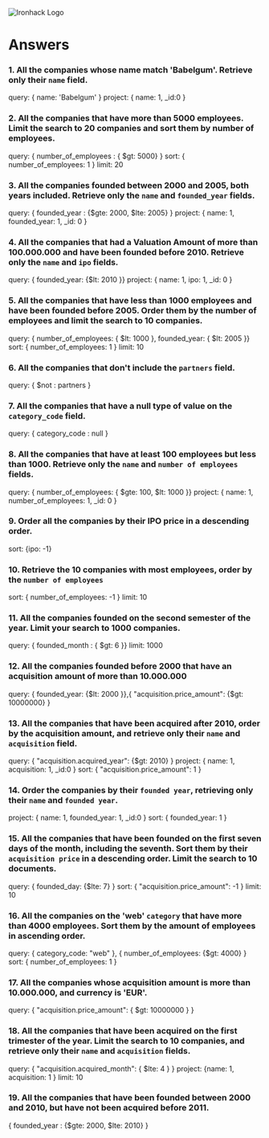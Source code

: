 ![Ironhack Logo](https://i.imgur.com/1QgrNNw.png)

# Answers

### 1. All the companies whose name match 'Babelgum'. Retrieve only their `name` field.

<!-- Your Code Goes Here -->
query: { name: 'Babelgum' }
project: { name: 1, _id:0 }

### 2. All the companies that have more than 5000 employees. Limit the search to 20 companies and sort them by **number of employees**.

<!-- Your Code Goes Here -->
query: { number_of_employees : { $gt: 5000} }
sort: { number_of_employees: 1 }
limit: 20

### 3. All the companies founded between 2000 and 2005, both years included. Retrieve only the `name` and `founded_year` fields.

<!-- Your Code Goes Here -->
query: { founded_year : {$gte: 2000, $lte: 2005} }
project: { name: 1, founded_year: 1, _id: 0 }

### 4. All the companies that had a Valuation Amount of more than 100.000.000 and have been founded before 2010. Retrieve only the `name` and `ipo` fields.

<!-- Your Code Goes Here -->
query: { founded_year: {$lt: 2010 }} <!-- ipo.valuation-amount --->
project: { name: 1, ipo: 1, _id: 0 }

### 5. All the companies that have less than 1000 employees and have been founded before 2005. Order them by the number of employees and limit the search to 10 companies.

<!-- Your Code Goes Here -->
query: { number_of_employees: { $lt: 1000 }, founded_year: { $lt: 2005 }}
sort: { number_of_employees: 1 }
limit: 10

### 6. All the companies that don't include the `partners` field.

<!-- Your Code Goes Here -->
query: { $not : partners }


### 7. All the companies that have a null type of value on the `category_code` field.

<!-- Your Code Goes Here -->
query: { category_code : null }

### 8. All the companies that have at least 100 employees but less than 1000. Retrieve only the `name` and `number of employees` fields.

<!-- Your Code Goes Here -->
query: { number_of_employees: { $gte: 100, $lt: 1000 }}
project: { name: 1, number_of_employees: 1, _id: 0 }

### 9. Order all the companies by their IPO price in a descending order.

<!-- Your Code Goes Here -->
sort: {ipo: -1}

### 10. Retrieve the 10 companies with most employees, order by the `number of employees`

<!-- Your Code Goes Here -->
sort: { number_of_employees: -1 }
limit: 10

### 11. All the companies founded on the second semester of the year. Limit your search to 1000 companies.

<!-- Your Code Goes Here -->
query: { founded_month : { $gt: 6 }}
limit: 1000

### 12. All the companies founded before 2000 that have an acquisition amount of more than 10.000.000

<!-- Your Code Goes Here -->
query: { founded_year: {$lt: 2000 }},{ "acquisition.price_amount":  {$gt: 10000000} }

### 13. All the companies that have been acquired after 2010, order by the acquisition amount, and retrieve only their `name` and `acquisition` field.

<!-- Your Code Goes Here -->
query: { "acquisition.acquired_year": {$gt: 2010} }
project: { name: 1, acquisition: 1, _id:0 }
sort: { "acquisition.price_amount": 1 }


### 14. Order the companies by their `founded year`, retrieving only their `name` and `founded year`.

<!-- Your Code Goes Here -->
project: { name: 1, founded_year: 1, _id:0 }
sort:  { founded_year: 1 }

### 15. All the companies that have been founded on the first seven days of the month, including the seventh. Sort them by their `acquisition price` in a descending order. Limit the search to 10 documents.

<!-- Your Code Goes Here -->
query: { founded_day: {$lte: 7} }
sort: { "acquisition.price_amount": -1 }
limit: 10

### 16. All the companies on the 'web' `category` that have more than 4000 employees. Sort them by the amount of employees in ascending order.

<!-- Your Code Goes Here -->
query: { category_code: "web" }, { number_of_employees: {$gt: 4000} }
sort: { number_of_employees: 1 }


### 17. All the companies whose acquisition amount is more than 10.000.000, and currency is 'EUR'.

<!-- Your Code Goes Here -->
query: { "acquisition.price_amount": { $gt: 10000000 } }

### 18. All the companies that have been acquired on the first trimester of the year. Limit the search to 10 companies, and retrieve only their `name` and `acquisition` fields.

<!-- Your Code Goes Here -->
query:  { "acquisition.acquired_month": { $lte: 4 } }
project:  {name: 1, acquisition: 1 }
limit: 10

### 19. All the companies that have been founded between 2000 and 2010, but have not been acquired before 2011.

<!-- Your Code Goes Here -->
{ founded_year : {$gte: 2000, $lte: 2010} }

